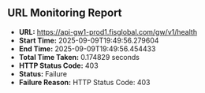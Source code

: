 ## URL Monitoring Report

- **URL:** https://api-gw1-prod1.fisglobal.com/gw/v1/health
- **Start Time:** 2025-09-09T19:49:56.279604
- **End Time:** 2025-09-09T19:49:56.454433
- **Total Time Taken:** 0.174829 seconds
- **HTTP Status Code:** 403
- **Status:** Failure
- **Failure Reason:** HTTP Status Code: 403
